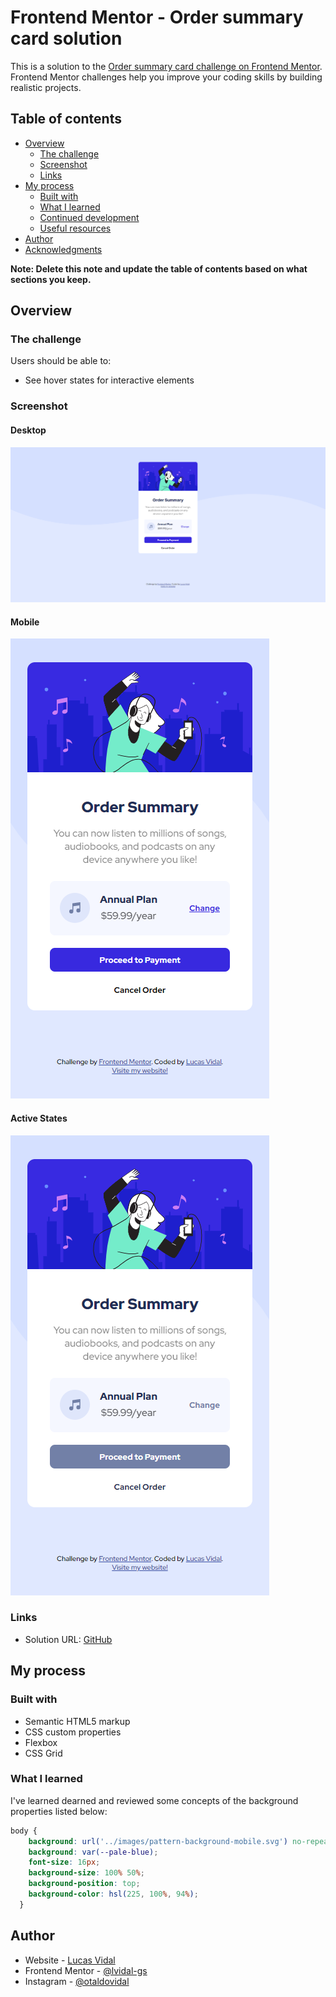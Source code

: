 # Frontend Mentor - Order summary card solution

This is a solution to the [Order summary card challenge on Frontend Mentor](https://www.frontendmentor.io/challenges/order-summary-component-QlPmajDUj). Frontend Mentor challenges help you improve your coding skills by building realistic projects. 

## Table of contents

- [Overview](#overview)
  - [The challenge](#the-challenge)
  - [Screenshot](#screenshot)
  - [Links](#links)
- [My process](#my-process)
  - [Built with](#built-with)
  - [What I learned](#what-i-learned)
  - [Continued development](#continued-development)
  - [Useful resources](#useful-resources)
- [Author](#author)
- [Acknowledgments](#acknowledgments)

**Note: Delete this note and update the table of contents based on what sections you keep.**

## Overview

### The challenge

Users should be able to:

- See hover states for interactive elements

### Screenshot
#### Desktop
![](./screenshots/screenshot-desktop.png)

#### Mobile
![](./screenshots/screenshot-mobile.png)
#### Active States
![](./screenshots/screenshot-active_states.png)

### Links

- Solution URL: [GitHub](https://github.com/lvidal-gs/order-summary-component)

## My process

### Built with

- Semantic HTML5 markup
- CSS custom properties
- Flexbox
- CSS Grid

### What I learned

I've learned dearned and reviewed some concepts of the background properties listed below:

```css
body {
    background: url('../images/pattern-background-mobile.svg') no-repeat;
    background: var(--pale-blue);
    font-size: 16px;
    background-size: 100% 50%;
    background-position: top;
    background-color: hsl(225, 100%, 94%);
  }
```
## Author

- Website - [Lucas Vidal](https://lucasvidalweb.web.app/)
- Frontend Mentor - [@lvidal-gs](https://www.frontendmentor.io/profile/lvidal-gs)
- Instagram - [@otaldovidal](https://www.instagram.com/otaldovidal)
